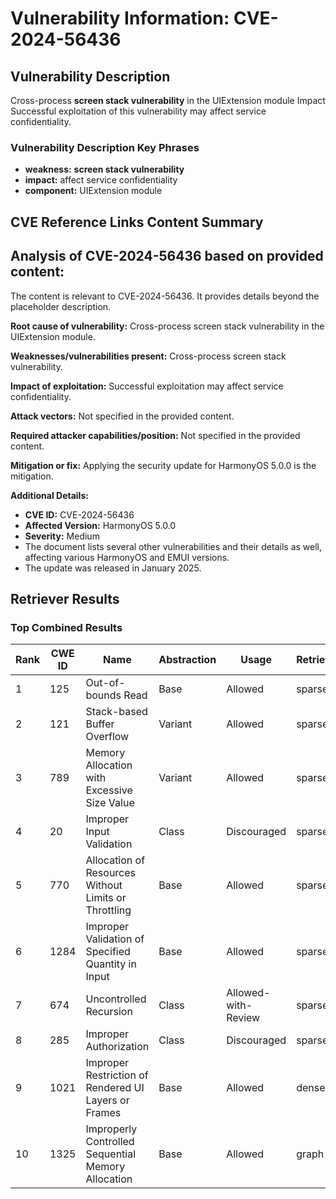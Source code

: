 # Vulnerability Information: CVE-2024-56436

## Vulnerability Description
Cross-process **screen stack vulnerability** in the UIExtension module Impact Successful exploitation of this vulnerability may affect service confidentiality.

### Vulnerability Description Key Phrases
- **weakness:** **screen stack vulnerability**
- **impact:** affect service confidentiality
- **component:** UIExtension module

## CVE Reference Links Content Summary
## Analysis of CVE-2024-56436 based on provided content:

The content is relevant to CVE-2024-56436. It provides details beyond the placeholder description.

**Root cause of vulnerability:**
Cross-process screen stack vulnerability in the UIExtension module.

**Weaknesses/vulnerabilities present:**
Cross-process screen stack vulnerability.

**Impact of exploitation:**
Successful exploitation may affect service confidentiality.

**Attack vectors:**
Not specified in the provided content.

**Required attacker capabilities/position:**
Not specified in the provided content.

**Mitigation or fix:**
Applying the security update for HarmonyOS 5.0.0 is the mitigation.

**Additional Details:**

*   **CVE ID:** CVE-2024-56436
*   **Affected Version:** HarmonyOS 5.0.0
*   **Severity:** Medium
*   The document lists several other vulnerabilities and their details as well, affecting various HarmonyOS and EMUI versions.
*   The update was released in January 2025.

## Retriever Results

### Top Combined Results

| Rank | CWE ID | Name | Abstraction | Usage  | Retrievers | Individual Scores |
|------|--------|------|-------------|-------|------------|-------------------|
| 1 | 125 | Out-of-bounds Read | Base | Allowed | sparse | 0.118 |
| 2 | 121 | Stack-based Buffer Overflow | Variant | Allowed | sparse | 0.116 |
| 3 | 789 | Memory Allocation with Excessive Size Value | Variant | Allowed | sparse | 0.106 |
| 4 | 20 | Improper Input Validation | Class | Discouraged | sparse | 0.105 |
| 5 | 770 | Allocation of Resources Without Limits or Throttling | Base | Allowed | sparse | 0.101 |
| 6 | 1284 | Improper Validation of Specified Quantity in Input | Base | Allowed | sparse | 0.101 |
| 7 | 674 | Uncontrolled Recursion | Class | Allowed-with-Review | sparse | 0.097 |
| 8 | 285 | Improper Authorization | Class | Discouraged | sparse | 0.096 |
| 9 | 1021 | Improper Restriction of Rendered UI Layers or Frames | Base | Allowed | dense | 0.581 |
| 10 | 1325 | Improperly Controlled Sequential Memory Allocation | Base | Allowed | graph | 0.003 |

